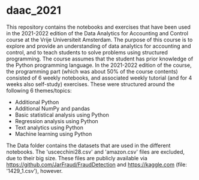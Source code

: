 # daac_2021
This repository contains the notebooks and exercises that have been used in the 2021-2022 edition of the Data Analytics for Accounting and Control course at the Vrije Universiteit Amsterdam. The purpose of this course is to explore and provide an understanding of data analytics for accounting and control, and to teach students to solve problems using structured programming. The course assumes that the student has prior knowledge of the Python programming language. In the 2021-2022 edition of the course, the programming part (which was about 50% of the course contents) consisted of 6 weekly notebooks, and associated weekly tutorial (and for 4 weeks also self-study) exercises. These were structured around the following 6 themes/topics:
- Additional Python
- Additional NumPy and pandas
- Basic statistical analysis using Python
- Regression analysis using Python
- Text analytics using Python
- Machine learning using Python


The Data folder contains the datasets that are used in the different notebooks. The 'uscecchini28.csv' and 'amazon.csv' files are excluded, due to their big size. These files are publicly available via https://github.com/JarFraud/FraudDetection and https://kaggle.com (file: '1429_1.csv'), however.
